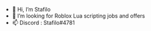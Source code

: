 - 👋 Hi, I’m Stafilo
- 👀 I’m looking for Roblox Lua scripting jobs and offers
- 📫 Discord : Stafilo#4781
